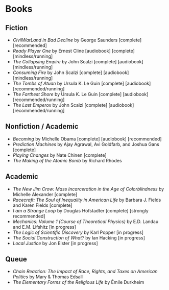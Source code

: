 # Books 

## Fiction
 * *CivilWarLand in Bad Decline* by George Saunders [complete] [recommended]
 * *Ready Player One* by Ernest Cline [audiobook] [complete] [mindless/running]
 * *The Collapsing Empire* by John Scalzi [complete] [audiobook] [mindless/running]
 * *Consuming Fire* by John Scalzi [complete] [audiobook] [mindless/running]
 * *The Tombs of Atuan* by Ursula K. Le Guin [complete] [audiobook] [recommended/running]
 * *The Farthest Shore* by Ursula K. Le Guin [complete] [audiobook] [recommended/running]
 * *The Last Emperox* by John Scalzi [complete] [audiobook] [recommended/running]

## Nonfiction / Academic
 * *Becoming* by Michelle Obama [complete] [audiobook] [recommended]
 * *Prediction Machines* by Ajay Agrawal, Avi Goldfarb, and Joshua Gans [complete] 
 * *Playing Changes* by Nate Chinen [complete]
 * *The Making of the Atomic Bomb* by Richard Rhodes

## Academic 
 * *The New Jim Crow: Mass Incarceration in the Age of Colorblindness* by Michelle Alexander [complete]
 * *Racecraft: The Soul of Inequality in American Life* by Barbara J. Fields and Karen Fields [complete]
 * *I am a Strange Loop* by Douglas Hofstadter [complete] [strongly recommended]
 * *Mechanics: Volume 1 (Course of Theoretical Physics)* by E.D. Landau and E.M. Lifshitz [in progress]
 * *The Logic of Scientific Discovery* by Karl Popper [in progress]
 * *The Social Construction of What?* by Ian Hacking [in progress]
 * *Local Justice* by Jon Elster [in progress]
  
 ## Queue
  * *Chain Reaction: The Impact of Race, Rights, and Taxes on American Politics* by Mary & Thomas Edsall
  * *The Elementary Forms of the Religious Life* by Émile Durkheim
